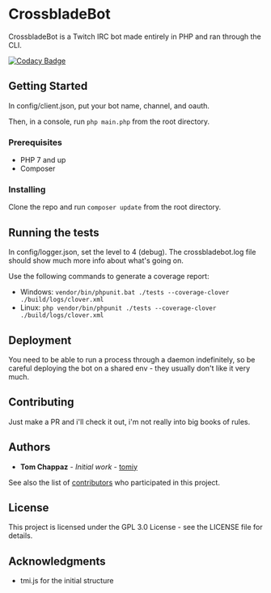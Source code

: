 # CrossbladeBot

CrossbladeBot is a Twitch IRC bot made entirely in PHP and ran through the CLI.

[![Codacy Badge](https://api.codacy.com/project/badge/Grade/7250d9320e854606aafad47384d67263)](https://www.codacy.com/manual/tomiy/crossbladebot?utm_source=github.com&amp;utm_medium=referral&amp;utm_content=tomiy/crossbladebot&amp;utm_campaign=Badge_Grade)

## Getting Started

In config/client.json, put your bot name, channel, and oauth.

Then, in a console, run `php main.php` from the root directory.

### Prerequisites

*   PHP 7 and up
*   Composer

### Installing

Clone the repo and run `composer update` from the root directory.

## Running the tests

In config/logger.json, set the level to 4 (debug). The crossbladebot.log file should show much more info about what's going on.

Use the following commands to generate a coverage report:

*   Windows: `vendor/bin/phpunit.bat ./tests --coverage-clover ./build/logs/clover.xml`
*   Linux: `php vendor/bin/phpunit ./tests --coverage-clover ./build/logs/clover.xml`

## Deployment

You need to be able to run a process through a daemon indefinitely, so be careful deploying the bot on a shared env - they usually don't like it very much.

## Contributing

Just make a PR and i'll check it out, i'm not really into big books of rules.

## Authors

*   **Tom Chappaz** - *Initial work* - [tomiy](https://github.com/tomiy)

See also the list of [contributors](https://github.com/tomiy/crossbladebot/contributors) who participated in this project.

## License

This project is licensed under the GPL 3.0 License - see the LICENSE file for details.

## Acknowledgments

*   tmi.js for the initial structure
